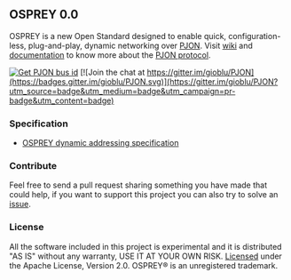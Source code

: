 
## OSPREY 0.0
OSPREY is a new Open Standard designed to enable quick, configuration-less, plug-and-play, dynamic networking over [PJON](https://github.com/gioblu/PJON). Visit [wiki](https://github.com/gioblu/PJON/wiki) and [documentation](documentation/README.md) to know more about the [PJON protocol](specification/PJON-protocol-specification-v3.1.md).

[![Get PJON bus id](https://img.shields.io/badge/get-PJON%20bus%20id-lightgrey.svg)](http://www.pjon.org/get-bus-id.php)
[![Join the chat at https://gitter.im/gioblu/PJON](https://badges.gitter.im/gioblu/PJON.svg)](https://gitter.im/gioblu/PJON?utm_source=badge&utm_medium=badge&utm_campaign=pr-badge&utm_content=badge)

### Specification
- [OSPREY dynamic addressing specification](specification/OSPREY-dynamic-addressing-specification-v0.1.md)

### Contribute
Feel free to send a pull request sharing something you have made that could help, if you want to support this project you can also try to solve an [issue](https://github.com/gioblu/OSPREY/issues).

### License
All the software included in this project is experimental and it is distributed "AS IS" without any warranty, USE IT AT YOUR OWN RISK. [Licensed](https://github.com/gioblu/OSPREY/blob/master/LICENSE.md) under the Apache License, Version 2.0. OSPREY® is an unregistered trademark.
